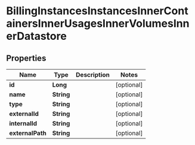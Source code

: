 

# BillingInstancesInstancesInnerContainersInnerUsagesInnerVolumesInnerDatastore


## Properties

| Name | Type | Description | Notes |
|------------ | ------------- | ------------- | -------------|
|**id** | **Long** |  |  [optional] |
|**name** | **String** |  |  [optional] |
|**type** | **String** |  |  [optional] |
|**externalId** | **String** |  |  [optional] |
|**internalId** | **String** |  |  [optional] |
|**externalPath** | **String** |  |  [optional] |



